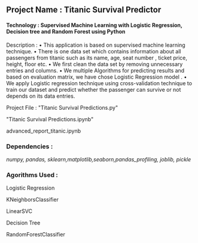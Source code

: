 ## Project Name : Titanic Survival Predictor 

#### Technology : Supervised Machine Learning with Logistic Regression, Decision tree and Random Forest using Python 

Description : 
• This application is based on supervised machine learning technique. 
•  There is one data set which contains information about all passengers from titanic such as its name, age, seat number , ticket price, height, floor etc.
• We first clean the data set by removing unnecessary entries and columns. 
• We multiple Algorithms for predicting results and based on evaluation matrix, we have chose Logistic Regression model . 
•  We apply Logistic regression technique  using cross-validation technique to train our dataset and predict whether the passenger can survive or not depends on its data entries. 

Project File : 
"Titanic Survival Predictions.py"

"Titanic Survival Predictions.ipynb"

advanced_report_titanic.ipynb


### Dependencies :
*numpy, pandas, sklearn,matplotlib,seaborn,pandas_profiling, joblib, pickle*

### Agorithms Used :
Logistic Regression

KNeighborsClassifier

LinearSVC

Decision Tree

RandomForestClassifier
